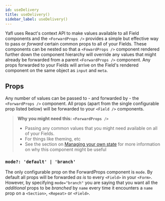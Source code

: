 ```yaml
---
id: useDelivery
title: useDelivery()
sidebar_label: useDelivery()
---
```


Yafl uses React's context API to make values available to all Field components and the `<ForwardProps />` provides a simple but effective way to pass or *forward* certain common props to all of your Fields. These components can be nested so that a `<FowardProps />` component rendered further down the component hierarchy will override any values that might already be forwarded from a parent `<ForwardProps />` component. Any props forwarded to your Fields will arrive on the Field's rendered component on the same object as `input` and `meta`.

## Props

Any number of values can be passed to - and forwarded by - the `<ForwardProps />` component. All props (apart from the single configurable prop listed below) will be forwarded to your `<Field />` components.

>**Why you might need this: `<ForwardProps />`**
>
> - Passing any common values that you might need available on all of your Fields.
> - For things like theming, etc
> - See the section on [Managing your own state](#managing-your-own-state) for more information on why this component might be useful


### `mode?: 'default' | 'branch'`

The only configurable prop on the ForwardProps component is `mode`. By default all props will be forwarded *as is* to every `<Field>` in your `<Form>`. However, by specifying `mode="branch"` you are saying that you want all the *additional* props to be *branched* by `name` every time it encounters a `name` prop on a `<Section>`, `<Repeat>` or `<Field>`.
